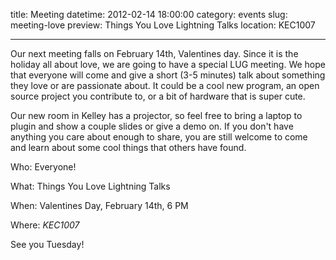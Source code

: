 title: Meeting
datetime: 2012-02-14 18:00:00
category: events
slug: meeting-love
preview: Things You Love Lightning Talks
location: KEC1007

---

Our next meeting falls on February 14th, Valentines day. Since it is the
holiday all about love, we are going to have a special LUG meeting.  We hope
that everyone will come and give a short (3-5 minutes) talk about something
they love or are passionate about. It could be a cool new program, an open
source project you contribute to, or a bit of hardware that is super cute.

Our new room in Kelley has a projector, so feel free to bring a laptop to
plugin and show a couple slides or give a demo on. If you don't have anything
you care about enough to share, you are still welcome to come and learn about
some cool things that others have found.

Who: Everyone!

What: Things You Love Lightning Talks

When: Valentines Day, February 14th, 6 PM

Where: *KEC1007*

See you Tuesday!
